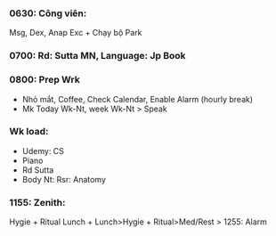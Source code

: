 ### 0630: Công viên:
Msg, Dex, Anap Exc +  Chạy bộ Park
### 0700: Rd: Sutta MN, Language: Jp Book
### 0800: Prep Wrk
* Nhỏ mắt, Coffee, Check Calendar, Enable Alarm (hourly break)
* Mk Today Wk-Nt, week Wk-Nt > Speak
### Wk load: 
* Udemy: CS
* Piano
* Rd Sutta
* Body Nt: Rsr: Anatomy
### 1155: Zenith:
Hygie + Ritual Lunch + Lunch>Hygie + Ritual>Med/Rest > 1255: Alarm
